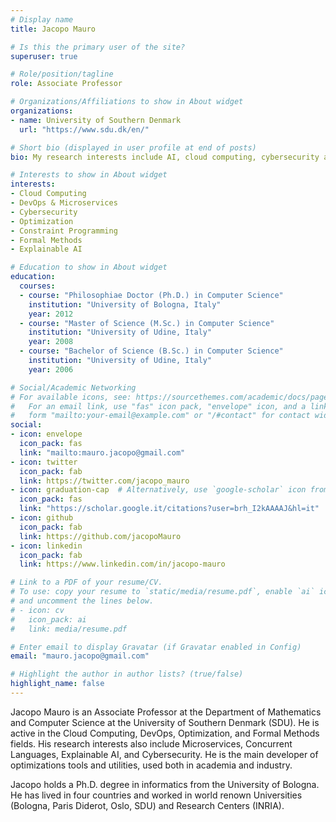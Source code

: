 ```yaml
---
# Display name
title: Jacopo Mauro

# Is this the primary user of the site?
superuser: true

# Role/position/tagline
role: Associate Professor

# Organizations/Affiliations to show in About widget
organizations:
- name: University of Southern Denmark
  url: "https://www.sdu.dk/en/"

# Short bio (displayed in user profile at end of posts)
bio: My research interests include AI, cloud computing, cybersecurity and optimization.

# Interests to show in About widget
interests:
- Cloud Computing
- DevOps & Microservices
- Cybersecurity
- Optimization
- Constraint Programming
- Formal Methods
- Explainable AI

# Education to show in About widget
education:
  courses:
  - course: "Philosophiae Doctor (Ph.D.) in Computer Science"
    institution: "University of Bologna, Italy"
    year: 2012
  - course: "Master of Science (M.Sc.) in Computer Science"
    institution: "University of Udine, Italy"
    year: 2008
  - course: "Bachelor of Science (B.Sc.) in Computer Science"
    institution: "University of Udine, Italy"
    year: 2006

# Social/Academic Networking
# For available icons, see: https://sourcethemes.com/academic/docs/page-builder/#icons
#   For an email link, use "fas" icon pack, "envelope" icon, and a link in the
#   form "mailto:your-email@example.com" or "/#contact" for contact widget.
social:
- icon: envelope
  icon_pack: fas
  link: "mailto:mauro.jacopo@gmail.com"
- icon: twitter
  icon_pack: fab
  link: https://twitter.com/jacopo_mauro
- icon: graduation-cap  # Alternatively, use `google-scholar` icon from `ai` icon pack
  icon_pack: fas
  link: "https://scholar.google.it/citations?user=brh_I2kAAAAJ&hl=it"
- icon: github
  icon_pack: fab
  link: https://github.com/jacopoMauro
- icon: linkedin
  icon_pack: fab
  link: https://www.linkedin.com/in/jacopo-mauro

# Link to a PDF of your resume/CV.
# To use: copy your resume to `static/media/resume.pdf`, enable `ai` icons in `params.toml`, 
# and uncomment the lines below.
# - icon: cv
#   icon_pack: ai
#   link: media/resume.pdf

# Enter email to display Gravatar (if Gravatar enabled in Config)
email: "mauro.jacopo@gmail.com"

# Highlight the author in author lists? (true/false)
highlight_name: false
---
```


Jacopo Mauro is an Associate Professor at the Department of Mathematics
and Computer Science at the University of Southern Denmark (SDU). He is active in
the Cloud Computing, DevOps, Optimization, and Formal Methods fields. His
research interests also include Microservices, Concurrent
Languages, Explainable AI, and Cybersecurity. He is the main developer of
optimizations tools and utilities, used both in academia and industry.

Jacopo holds a Ph.D. degree in informatics from the University of Bologna. He
has lived in four countries and worked in world renown Universities (Bologna,
Paris Diderot, Oslo, SDU) and Research Centers (INRIA).
